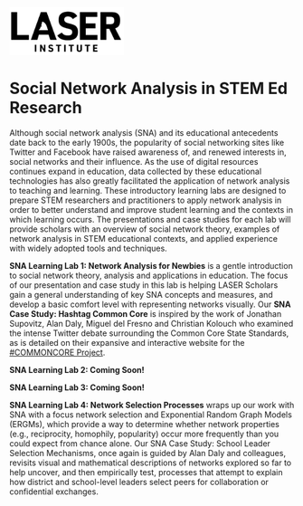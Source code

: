 <img src="img/laser-logo.jpeg" width="40%"/>

# Social Network Analysis in STEM Ed Research

Although social network analysis (SNA) and its educational antecedents date back to the early 1900s, the popularity of social networking sites like Twitter and Facebook have raised awareness of, and renewed interests in, social networks and their influence. As the use of digital resources continues expand in education, data collected by these educational technologies has also greatly facilitated the application of network analysis to teaching and learning. These introductory learning labs are designed to prepare STEM researchers and practitioners to apply network analysis in order to better understand and improve student learning and the contexts in which learning occurs. The presentations and case studies for each lab will provide scholars with an overview of social network theory, examples of network analysis in STEM educational contexts, and applied experience with widely adopted tools and techniques.

**SNA Learning Lab 1: Network Analysis for Newbies** is a gentle introduction to social network theory, analysis and applications in education. The focus of our presentation and case study in this lab is helping LASER Scholars gain a general understanding of key SNA concepts and measures, and develop a basic comfort level with representing networks visually. Our **SNA Case Study: Hashtag Common Core** is inspired by the work of Jonathan Supovitz, Alan Daly, Miguel del Fresno and Christian Kolouch who examined the intense Twitter debate surrounding the Common Core State Standards, as is detailed on their expansive and interactive website for the [\#COMMONCORE Project](https://www.hashtagcommoncore.com/).

**SNA Learning Lab 2: Coming Soon!**

**SNA Learning Lab 3: Coming Soon!**

**SNA Learning Lab 4: Network Selection Processes** wraps up our work with SNA with a focus network selection and Exponential Random Graph Models (ERGMs), which provide a way to determine whether network properties (e.g., reciprocity, homophily, popularity) occur more frequently than you could expect from chance alone. Our SNA Case Study: School Leader Selection Mechanisms, once again is guided by Alan Daly and colleagues, revisits visual and mathematical descriptions of networks explored so far to help uncover, and then empirically test, processes that attempt to explain how district and school-level leaders select peers for collaboration or confidential exchanges.
